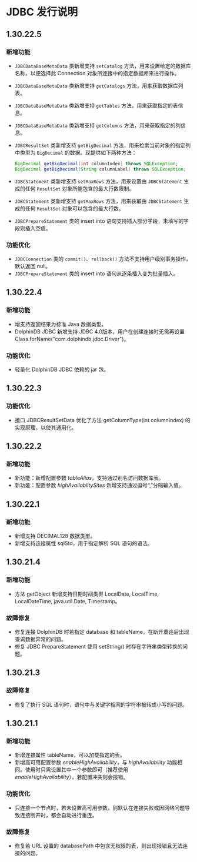 # JDBC 发行说明

## 1.30.22.5

### 新增功能

* `JDBCDataBaseMetaData` 类新增支持 `setCatalog` 方法，用来设置给定的数据库名称，以便选择此 Connection 对象所连接中的指定数据库来进行操作。
* `JDBCDataBaseMetaData` 类新增支持 `getCatalogs` 方法，用来获取数据库列表。
* `JDBCDataBaseMetaData` 类新增支持 `getTables` 方法，用来获取指定的表信息。
* `JDBCDataBaseMetaData` 类新增支持 `getColumns` 方法，用来获取指定的列信息。
* `JDBCResultSet` 类新增支持 `getBigDecimal` 方法，用来检索当前对象的指定列中类型为 `BigDecimal` 的数据。现提供如下两种方法：

  ```java
  BigDecimal getBigDecimal(int columnIndex) throws SQLException;
  BigDecimal getBigDecimal(String columnLabel) throws SQLException;
  ```

* `JDBCStatement` 类新增支持 `setMaxRows` 方法，用来设置由 `JDBCStatement` 生成的任何 `ResultSet` 对象所能包含的最大行数限制。
* `JDBCStatement` 类新增支持 `getMaxRows` 方法，用来获取由 `JDBCStatement` 生成的任何 `ResultSet` 对象可以包含的最大行数。
* `JDBCPrepareStatement` 类的 insert into 语句支持插入部分字段，未填写的字段则插入空值。

### 功能优化

* `JDBCConnection` 类的 `commit()`、`rollback()` 方法不支持用户级别事务操作，默认返回 null。
* `JDBCPrepareStatement` 类的 insert into 语句从逐条插入变为批量插入。

## 1.30.22.4

### 新增功能

* 增支持返回结果为标准 Java 数据类型。
* DolphinDB JDBC 新增支持 JDBC 4.0版本，用户在创建连接时无需再设置Class.forName("com.dolphindb.jdbc.Driver")。

### 功能优化

* 轻量化 DolphinDB JDBC 依赖的 jar 包。

## 1.30.22.3

### 功能优化

* 接口 JDBCResultSetData 优化了方法 getColumnType(int columnIndex) 的实现原理，以使其通用化。

## 1.30.22.2

### 新增功能

* 新功能：新增配置参数 *tableAlias*，支持通过别名访问数据库表。
* 新功能：配置参数 *highAvailablitySites* 新增支持通过逗号“,”分隔输入值。

## 1.30.22.1

### 新增功能

* 新增支持 DECIMAL128 数据类型。
* 新增支持连接属性 sqlStd，用于指定解析 SQL 语句的语法。

## 1.30.21.4

### 新增功能

* 方法 getObject 新增支持日期时间类型 LocalDate, LocalTime, LocalDateTime, java.util.Date, Timestamp。

### 故障修复

* 修复连接 DolphinDB 时若指定 database 和 tableName，在断开重连后出现查询数据异常的问题。
* 修复 JDBC PrepareStatement 使用 setString() 时存在字符串类型转换的问题。

## 1.30.21.3
  
### 故障修复

* 修复了执行 SQL 语句时，语句中与关键字相同的字符串被转成小写的问题。 

## 1.30.21.1

### 新增功能

* 新增连接属性 tableName，可以加载指定的表。
* 新增高可用配置参数 *enableHighAvailability*，与 *highAvailability* 功能相同。使用时只需设置其中一个参数即可（推荐使用 *enableHighAvailability*），若配置冲突则会报错。

### 功能优化

* 只连接一个节点时，若未设置高可用参数，则默认在连接失败或因网络问题导致连接断开时，都会自动进行重连。

### 故障修复

* 修复若 URL 设置的 databasePath 中包含无权限的表，则出现报错且无法连接的问题。
